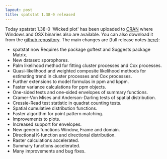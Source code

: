 ```yaml
---
layout: post
title: spatstat 1.38-0 released
---
```


Today spatstat 1.38-0 'Wicked plot' has been uploaded to
[CRAN](http://www.cran.r-project.org/web/packages/spatstat/) where
Windows and OSX binaries also are available. You can also download it
from the [github
repository](https://github.com/spatstat/spatstat/releases/tag/v1.38-0).
The main changes are (full release notes
[here](releasenotes/spatstat_1.38-0.txt)):

* spatstat now Requires the package goftest and Suggests package Matrix.
* New dataset: sporophores.
* Palm likelihood method for fitting cluster processes and Cox processes.
* Quasi-likelihood and weighted composite likelihood methods for estimating trend in cluster processes and Cox processes.
* Further extensions to model formulas in ppm and kppm.
* Faster variance calculations for ppm objects.
* One-sided tests and one-sided envelopes of summary functions.
* Cramer-Von Mises and Anderson-Darling tests of spatial distribution.
* Cressie-Read test statistic in quadrat counting tests.
* Spatial cumulative distribution functions.
* Faster algorithm for point pattern matching.
* Improvements to plots.
* Increased support for envelopes.
* New generic functions Window, Frame and domain.
* Directional K-function and directional distribution.
* Raster calculations accelerated.
* Summary functions accelerated.
* Many improvements and bug fixes.
